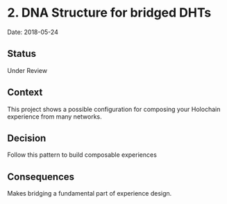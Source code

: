 # 2. DNA Structure for bridged DHTs

Date: 2018-05-24

## Status

Under Review

## Context

This project shows a possible configuration for composing your Holochain experience from many networks.

## Decision

Follow this pattern to build composable experiences

## Consequences

Makes bridging a fundamental part of experience design.
